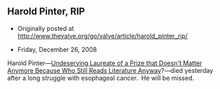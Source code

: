 ## Harold Pinter, RIP

 * Originally posted at http://www.thevalve.org/go/valve/article/harold_pinter_rip/

* Friday, December 26, 2008 

Harold Pinter—[Undeserving Laureate of a Prize that Doesn't Matter Anymore Because Who Still Reads Literature Anyway](http://acephalous.typepad.com/acephalous/2005/10/so_now_you_care.html)?—died yesterday after a long struggle with esophageal cancer.  He will be missed. 


